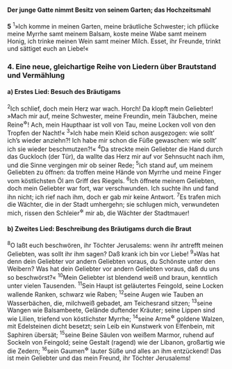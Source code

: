 #### Der junge Gatte nimmt Besitz von seinem Garten; das Hochzeitsmahl

__5__
<sup>1</sup>»Ich komme in meinen Garten, meine bräutliche Schwester; ich pflücke meine Myrrhe samt meinem Balsam, koste meine Wabe samt meinem Honig, ich trinke meinen Wein samt meiner Milch. Esset, ihr Freunde, trinkt und sättiget euch an Liebe!«

### 4. Eine neue, gleichartige Reihe von Liedern über Brautstand und Vermählung

#### a) Erstes Lied: Besuch des Bräutigams

<sup>2</sup>Ich schlief, doch mein Herz war wach. Horch! Da klopft mein Geliebter! »Mach mir auf, meine Schwester, meine Freundin, mein Täubchen, meine Reine<sup title="oder: Traute">&#x2732;</sup>! Ach, mein Haupthaar ist voll von Tau, meine Locken voll von den Tropfen der Nacht!«
<sup>3</sup>»Ich habe mein Kleid schon ausgezogen: wie sollt’ ich’s wieder anziehn?! Ich habe mir schon die Füße gewaschen: wie sollt’ ich sie wieder beschmutzen?!«
<sup>4</sup>Da streckte mein Geliebter die Hand durch das Guckloch (der Tür), da wallte das Herz mir auf vor Sehnsucht nach ihm, und die Sinne vergingen mir ob seiner Rede;
<sup>5</sup>ich stand auf, um meinem Geliebten zu öffnen: da troffen meine Hände von Myrrhe und meine Finger vom köstlichsten Öl am Griff des Riegels.
<sup>6</sup>Ich öffnete meinem Geliebten, doch mein Geliebter war fort, war verschwunden. Ich suchte ihn und fand ihn nicht; ich rief nach ihm, doch er gab mir keine Antwort.
<sup>7</sup>Es trafen mich die Wächter, die in der Stadt umhergehn; sie schlugen mich, verwundeten mich, rissen den Schleier<sup title="oder: Umhang">&#x2732;</sup> mir ab, die Wächter der Stadtmauer!

#### b) Zweites Lied: Beschreibung des Bräutigams durch die Braut

<sup>8</sup>O laßt euch beschwören, ihr Töchter Jerusalems: wenn ihr antrefft meinen Geliebten, was sollt ihr ihm sagen? Daß krank ich bin vor Liebe!
<sup>9</sup>»Was hat denn dein Geliebter vor andern Geliebten voraus, du Schönste unter den Weibern? Was hat dein Geliebter vor andern Geliebten voraus, daß du uns so beschwörst?«
<sup>10</sup>Mein Geliebter ist blendend weiß und braun, kenntlich unter vielen Tausenden.
<sup>11</sup>Sein Haupt ist geläutertes Feingold, seine Locken wallende Ranken, schwarz wie Raben;
<sup>12</sup>seine Augen wie Tauben an Wasserbächen, die, milchweiß gebadet, am Teichesrand sitzen;
<sup>13</sup>seine Wangen wie Balsambeete, Gelände duftender Kräuter; seine Lippen sind wie Lilien, triefend von köstlichster Myrrhe;
<sup>14</sup>seine Arme<sup title="oder: Finger">&#x2732;</sup> goldene Walzen, mit Edelsteinen dicht besetzt; sein Leib ein Kunstwerk von Elfenbein, mit Saphiren übersät;
<sup>15</sup>seine Beine Säulen von weißem Marmor, ruhend auf Sockeln von Feingold; seine Gestalt (ragend) wie der Libanon, großartig wie die Zedern;
<sup>16</sup>sein Gaumen<sup title="oder: Mund">&#x2732;</sup> lauter Süße und alles an ihm entzückend! Das ist mein Geliebter und das mein Freund, ihr Töchter Jerusalems!